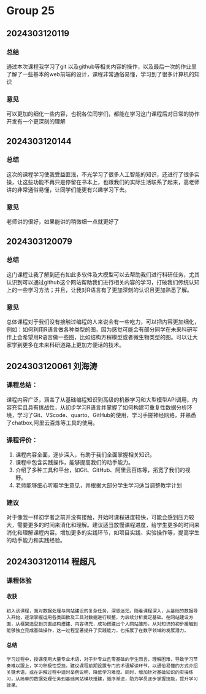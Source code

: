 # Group 25


## 2024303120119

### 总结

通过本次课程我学习了git 以及github等相关内容的操作，以及最后一次的作业里了解了一些基本的web前端的设计，课程非常通俗易懂，学习到了很多计算机的知识

### 意见

可以更加的细化一些内容，也祝各位同学们，都能在学习这门课程后对日常的协作开发有一个更深刻的理解

## 2024303120144

### 总结

这次的课程学习使我受益匪浅，不光学习了很多人工智能的知识，还进行了很多实操，让这些功能不再只是停留在书本上，也跟我们的实际生活联系了起来，高老师讲的非常通俗易懂，让同学们能更有兴趣学习下去。

### 意见

老师讲的很好，如果能讲的稍微细一点就更好了

## 2024303120079

### 总结

这门课程让我了解到还有如此多软件及大模型可以去帮助我们进行科研任务，尤其认识到可以通过github这个网站帮助我们进行相关内容的学习，打破我们传统认知上的一些学习方法；并且，让我对R语言有了更加深刻的认识且更加熟悉了解。

### 意见

总体课程对于我们没有接触过编程的人来说会有一些吃力，可以把内容更加细化，例如：如何利用R语言做各种类型的图，因为感觉可能会有部分同学在未来科研写作上会希望用R语言做一些图，比如结构方程模型或者微生物类型的图。可以让大家学到更多在未来科研道路上更加方便话的技术。

## 2024303120061 刘海涛

### 课程总结：

课程内容广泛，涵盖了从基础编程知识到高级的机器学习和大型模型API调用，内容充实且具有挑战性，从初步学习R语言并掌握了如何构建可重复性数据分析环境，学习了Git、VScode、quarto、GitHub的使用，学习手搓神经网络，并熟悉了chatbox,阿里云百炼等工具的使用。

### 课程评价：

1. 课程内容全面，逐步深入，有助于我们全面掌握相关知识。
2. 课程中包含实践操作，能够提高我们的动手能力。
3. 介绍了多种工具和平台，如Git、GitHub、阿里云百炼等，拓宽了我们的视野。
4. 老师能够细心听取学生意见，并根据大部分学生学习适当调整教学计划

### 建议

对于像我一样初学者之前并没有接触，开始时课程进度较快，可能会感到压力较大，需要更多的时间来消化和理解。建议适当放慢课程进度，给学生更多的时间来消化和理解课程内容。增加更多的实践环节，如项目实践、实验操作等，提高学生的动手能力和实践经验。

## 2024303120114 程超凡

### 课程体验
#### 收获
    初入该课程，面对数据处理与网站建设的复杂任务，深感迷茫。随着课程深入，从基础的数据导入开始，逐渐掌握运用各类函数及工具对数据进行规整，为后续分析奠定基础。在网站建设方面，从框架选型到页面结构搭建、内容填充，成功搭建出个人网站雏形。从对知识的初步接触到能够独立完成基础操作，这一过程显著提升了实践能力，也拓展了在数字领域的发展潜力。
#### 总结
    学习过程中，授课使用大量专业术语，对于非专业且零基础的学生而言，理解困难，导致学习节奏难以跟上，学习积极性受挫。建议课程前期设置专门的术语解读环节，以通俗易懂的方式介绍关键术语，或在讲解过程中适时举例说明，降低学习难度。同时，增加针对基础知识的实操练习，从简单的数据处理任务到基础网站模块搭建，循序渐进，助力学员逐步掌握技能，提升学习效果。
